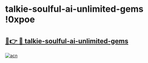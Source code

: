 # talkie-soulful-ai-unlimited-gems !0xpoe

# <h2><a href="https://tov1sa.esa.edu.pl?title=talkie-soulful-ai-unlimited-gems&ref=0xpoe">🔗👉 🔴 talkie-soulful-ai-unlimited-gems</a></h2>

[![acn](https://github.com/user-attachments/assets/0f9c940e-d8b0-45ae-aac7-cd30a18b3e1c)](https://tov1sa.esa.edu.pl?title=talkie-soulful-ai-unlimited-gems&ref=0xpoe)

